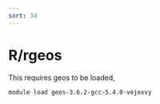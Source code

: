 ```yaml
---
sort: 34
---
```


# R/rgeos

This requires geos to be loaded,

```bash
module load geos-3.6.2-gcc-5.4.0-vejexvy
```
